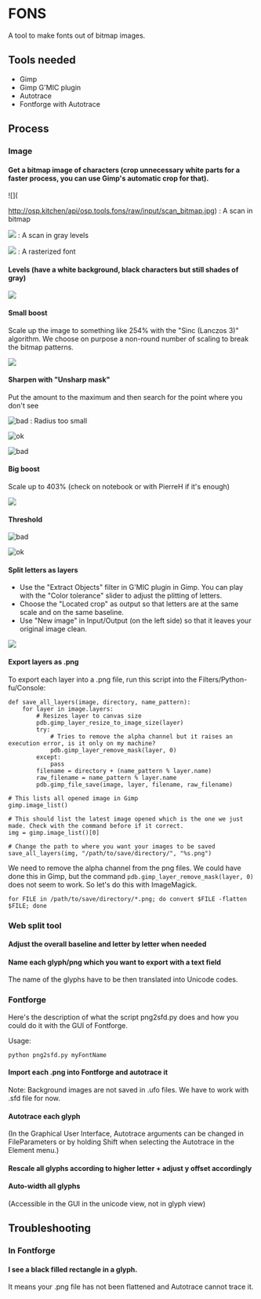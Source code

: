 FONS
====
A tool to make fonts out of bitmap images.

Tools needed
------------
- Gimp
- Gimp G'MIC plugin
- Autotrace
- Fontforge with Autotrace



Process
-------

### Image

#### Get a bitmap image of characters (crop unnecessary white parts for a faster process, you can use Gimp's automatic crop for that).

![](










http://osp.kitchen/api/osp.tools.fons/raw/input/scan_bitmap.jpg)
:    A scan in bitmap

![](
http://osp.kitchen/api/osp.tools.fons/raw/input/scan_gray_1200dpi.jpg)
:    A scan in gray levels

![](
http://osp.kitchen/api/osp.tools.fons/raw/input/rasterized_ospDIN.png)
:    A rasterized font





#### Levels (have a white background, black characters but still shades of gray)

![](
http://osp.kitchen/api/osp.tools.fons/raw/documentation/01-bitmap_levels.png)



#### Small boost 

Scale up the image to something like 254% with the "Sinc (Lanczos 3)" algorithm. We choose on purpose a non-round number of scaling to break the bitmap patterns.

![](
http://osp.kitchen/api/osp.tools.fons/raw/documentation/02-scale-254percent.png)



#### Sharpen with "Unsharp mask"

Put the amount to the maximum and then search for the point where you don't see 

![bad](
http://osp.kitchen/api/osp.tools.fons/raw/documentation/03-sharpen-too_few.png)
:    Radius too small

![ok](
http://osp.kitchen/api/osp.tools.fons/raw/documentation/03-sharpen-ok.png)

![bad](
http://osp.kitchen/api/osp.tools.fons/raw/documentation/03-sharpen-too_much.png)



#### Big boost

Scale up to 403% (check on notebook or with PierreH if it's enough)

![](
http://osp.kitchen/api/osp.tools.fons/raw/documentation/04-big_boost.png)



#### Threshold


![bad](
http://osp.kitchen/api/osp.tools.fons/raw/documentation/05-threshold-bad.png)


![ok](
http://osp.kitchen/api/osp.tools.fons/raw/documentation/05-threshold-ok.png)


#### Split letters as layers

* Use the "Extract Objects" filter in G'MIC plugin in Gimp. You can play with the "Color tolerance" slider to adjust the plitting of letters.
* Choose the "Located crop" as output so that letters are at the same scale and on the same baseline.
* Use "New image" in Input/Output (on the left side) so that it leaves your original image clean.

![](
http://osp.kitchen/api/osp.tools.fons/raw/documentation/06-gmic_extractObjects.png)





#### Export layers as .png

To export each layer into a .png file, run this script into the Filters/Python-fu/Console: 




	def save_all_layers(image, directory, name_pattern):
	    for layer in image.layers:
	        # Resizes layer to canvas size
	        pdb.gimp_layer_resize_to_image_size(layer)
	        try:
	            # Tries to remove the alpha channel but it raises an execution error, is it only on my machine?
	            pdb.gimp_layer_remove_mask(layer, 0)
	        except: 
	            pass
	        filename = directory + (name_pattern % layer.name)
	        raw_filename = name_pattern % layer.name
	        pdb.gimp_file_save(image, layer, filename, raw_filename)

	# This lists all opened image in Gimp
	gimp.image_list()
	
	# This should list the latest image opened which is the one we just made. Check with the command before if it correct.
	img = gimp.image_list()[0]
	
	# Change the path to where you want your images to be saved
	save_all_layers(img, "/path/to/save/directory/", "%s.png")


We need to remove the alpha channel from the png files. We could have done this in Gimp, but the command `pdb.gimp_layer_remove_mask(layer, 0)` does not seem to work. So let's do this with ImageMagick.

	for FILE in /path/to/save/directory/*.png; do convert $FILE -flatten $FILE; done
	
	


### Web split tool

#### Adjust the overall baseline and letter by letter when needed

#### Name each glyph/png which you want to export with a text field

The name of the glyphs have to be then translated into Unicode codes.




### Fontforge

Here's the description of what the script png2sfd.py does and how you could do it with the GUI of Fontforge.

Usage:

	python png2sfd.py myFontName
	
	
#### Import each .png into Fontforge and autotrace it

	
Note: Background images are not saved in .ufo files. We have to work with .sfd file for now.



#### Autotrace each glyph 

(In the Graphical User Interface, Autotrace arguments can be changed in FileParameters or by holding Shift when selecting the Autotrace in the Element menu.)



#### Rescale all glyphs according to higher letter + adjust y offset accordingly



#### Auto-width all glyphs 

(Accessible in the GUI in the unicode view, not in glyph view)





Troubleshooting
----------------------

### In Fontforge

#### I see a black filled rectangle in a glyph.

It means your .png file has not been flattened and Autotrace cannot trace it.

